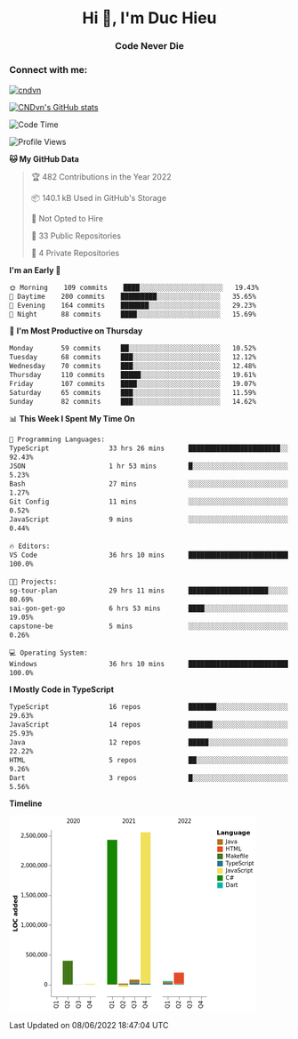 <h1 align="center">Hi 👋, I'm Duc Hieu</h1>
<h3 align="center">Code Never Die</h3>

<h3 align="left">Connect with me:</h3>
<p align="left">
<a href="https://linkedin.com/in/cndvn" target="blank"><img align="center" src="https://img.shields.io/badge/LinkedIn-0077B5?style=for-the-badge&logo=linkedin&logoColor=white" alt="cndvn"/></a>
<!--
<a href="https://fb.com/cnd.duchieu" target="blank"><img align="center" src="https://img.shields.io/badge/Facebook-1877F2?style=for-the-badge&logo=facebook&logoColor=white" alt="cnd.duchieu"/></a>
 -->
</p>

[![CNDvn's GitHub stats](https://github-readme-stats.vercel.app/api?username=cndvn)](https://github.com/anuraghazra/github-readme-stats)

<!--START_SECTION:waka-->
![Code Time](http://img.shields.io/badge/Code%20Time-0%20secs-blue)

![Profile Views](http://img.shields.io/badge/Profile%20Views-0-blue)

**🐱 My GitHub Data** 

> 🏆 482 Contributions in the Year 2022
 > 
> 📦 140.1 kB Used in GitHub's Storage 
 > 
> 🚫 Not Opted to Hire
 > 
> 📜 33 Public Repositories 
 > 
> 🔑 4 Private Repositories  
 > 
**I'm an Early 🐤** 

```text
🌞 Morning    109 commits    ████░░░░░░░░░░░░░░░░░░░░░   19.43% 
🌆 Daytime    200 commits    █████████░░░░░░░░░░░░░░░░   35.65% 
🌃 Evening    164 commits    ███████░░░░░░░░░░░░░░░░░░   29.23% 
🌙 Night      88 commits     ████░░░░░░░░░░░░░░░░░░░░░   15.69%

```
📅 **I'm Most Productive on Thursday** 

```text
Monday       59 commits     ██░░░░░░░░░░░░░░░░░░░░░░░   10.52% 
Tuesday      68 commits     ███░░░░░░░░░░░░░░░░░░░░░░   12.12% 
Wednesday    70 commits     ███░░░░░░░░░░░░░░░░░░░░░░   12.48% 
Thursday     110 commits    █████░░░░░░░░░░░░░░░░░░░░   19.61% 
Friday       107 commits    ████░░░░░░░░░░░░░░░░░░░░░   19.07% 
Saturday     65 commits     ███░░░░░░░░░░░░░░░░░░░░░░   11.59% 
Sunday       82 commits     ███░░░░░░░░░░░░░░░░░░░░░░   14.62%

```


📊 **This Week I Spent My Time On** 

```text
💬 Programming Languages: 
TypeScript               33 hrs 26 mins      ███████████████████████░░   92.43% 
JSON                     1 hr 53 mins        █░░░░░░░░░░░░░░░░░░░░░░░░   5.23% 
Bash                     27 mins             ░░░░░░░░░░░░░░░░░░░░░░░░░   1.27% 
Git Config               11 mins             ░░░░░░░░░░░░░░░░░░░░░░░░░   0.52% 
JavaScript               9 mins              ░░░░░░░░░░░░░░░░░░░░░░░░░   0.44%

🔥 Editors: 
VS Code                  36 hrs 10 mins      █████████████████████████   100.0%

🐱‍💻 Projects: 
sg-tour-plan             29 hrs 11 mins      ████████████████████░░░░░   80.69% 
sai-gon-get-go           6 hrs 53 mins       ████░░░░░░░░░░░░░░░░░░░░░   19.05% 
capstone-be              5 mins              ░░░░░░░░░░░░░░░░░░░░░░░░░   0.26%

💻 Operating System: 
Windows                  36 hrs 10 mins      █████████████████████████   100.0%

```

**I Mostly Code in TypeScript** 

```text
TypeScript               16 repos            ███████░░░░░░░░░░░░░░░░░░   29.63% 
JavaScript               14 repos            ██████░░░░░░░░░░░░░░░░░░░   25.93% 
Java                     12 repos            █████░░░░░░░░░░░░░░░░░░░░   22.22% 
HTML                     5 repos             ██░░░░░░░░░░░░░░░░░░░░░░░   9.26% 
Dart                     3 repos             █░░░░░░░░░░░░░░░░░░░░░░░░   5.56%

```


**Timeline**

![Chart not found](https://raw.githubusercontent.com/CNDvn/CNDvn/main/charts/bar_graph.png) 


 Last Updated on 08/06/2022 18:47:04 UTC
<!--END_SECTION:waka-->
